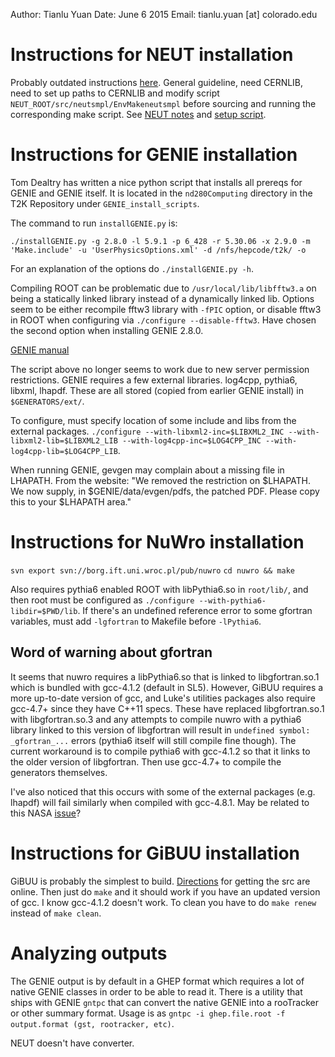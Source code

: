 Author: Tianlu Yuan
Date: June 6 2015
Email: tianlu.yuan [at] colorado.edu

# Instructions for NEUT installation
Probably outdated instructions [here](http://www.t2k.org/asg/xsec/niwgdocs/neut/install_neut). General guideline, need CERNLIB, need to set up paths to CERNLIB and modify script `NEUT_ROOT/src/neutsmpl/EnvMakeneutsmpl` before sourcing and running the corresponding make script. See [NEUT notes](http://www.t2k.org/asg/xsec/niwgdocs/neut/NeutDoc) and [setup script](setup.sh).

# Instructions for GENIE installation
Tom Dealtry has written a nice python script that installs all prereqs for GENIE and GENIE itself.  It is located in the `nd280Computing` directory in the T2K Repository under `GENIE_install_scripts`.

The command to run `installGENIE.py` is:
```
./installGENIE.py -g 2.8.0 -l 5.9.1 -p 6_428 -r 5.30.06 -x 2.9.0 -m 'Make.include' -u 'UserPhysicsOptions.xml' -d /nfs/hepcode/t2k/ -o
```
For an explanation of the options do `./installGENIE.py -h`.

Compiling ROOT can be problematic due to `/usr/local/lib/libfftw3.a` on being a statically linked library instead of a dynamically linked lib.  Options seem to be either recompile fftw3 library with `-fPIC` option, or disable fftw3 in ROOT when configuring via `./configure --disable-fftw3`.  Have chosen the second option when installing GENIE 2.8.0.

[GENIE manual](http://genie.hepforge.org/manuals/GENIE_PhysicsAndUserManual_v2.10.00a.pdf)

The script above no longer seems to work due to new server permission restrictions. GENIE requires a few external libraries. log4cpp, pythia6, libxml, lhapdf. These are all stored (copied from earlier GENIE install) in `$GENERATORS/ext/`.

To configure, must specify location of some include and libs from the external packages. `./configure --with-libxml2-inc=$LIBXML2_INC --with-libxml2-lib=$LIBXML2_LIB --with-log4cpp-inc=$LOG4CPP_INC --with-log4cpp-lib=$LOG4CPP_LIB`.

When running GENIE, gevgen may complain about a missing file in LHAPATH. From the website: "We removed the restriction on $LHAPATH. We now supply, in $GENIE/data/evgen/pdfs, the patched PDF. Please copy this to your $LHAPATH area."

# Instructions for NuWro installation
`svn export svn://borg.ift.uni.wroc.pl/pub/nuwro`
`cd nuwro && make`

Also requires pythia6 enabled ROOT with libPythia6.so in `root/lib/`, and then root must be configured as `./configure --with-pythia6-libdir=$PWD/lib`. If there's an undefined reference error to some gfortran variables, must add `-lgfortran` to Makefile before `-lPythia6`.

## Word of warning about gfortran
It seems that nuwro requires a libPythia6.so that is linked to libgfortran.so.1 which is bundled with gcc-4.1.2 (default in SL5). However, GiBUU requires a more up-to-date version of gcc, and Luke's utilities packages also require gcc-4.7+ since they have C++11 specs. These have replaced libgfortran.so.1 with libgfortran.so.3 and any attempts to compile nuwro with a pythia6 library linked to this version of libgfortran will result in `undefined symbol: _gfortran_...` errors (pythia6 itself will still compile fine though). The current workaround is to compile pythia6 with gcc-4.1.2 so that it links to the older version of libgfortran. Then use gcc-4.7+ to compile the generators themselves.

I've also noticed that this occurs with some of the external packages (e.g. lhapdf) will fail similarly when compiled with gcc-4.8.1. May be related to this NASA [issue](http://heasarc.gsfc.nasa.gov/lheasoft/linux.html)?

# Instructions for GiBUU installation
GiBUU is probably the simplest to build. [Directions](https://gibuu.hepforge.org/trac/wiki/svn) for getting the src are online. Then just do `make` and it should work if you have an updated version of gcc. I know gcc-4.1.2 doesn't work. To clean you have to do `make renew` instead of `make clean`.

# Analyzing outputs
The GENIE output is by default in a GHEP format which requires a lot of native GENIE classes in order to be able to read it. There is a utility that ships with GENIE `gntpc` that can convert the native GENIE into a rooTracker or other summary format. Usage is as `gntpc -i ghep.file.root -f output.format (gst, rootracker, etc)`.

NEUT doesn't have converter.
